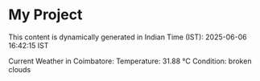 # My Project

This content is dynamically generated in Indian Time (IST): 2025-06-06 16:42:15 IST


Current Weather in Coimbatore:
Temperature: 31.88 °C
Condition: broken clouds
